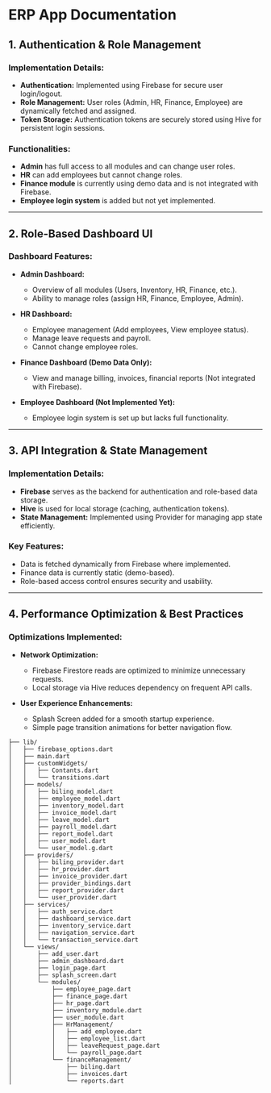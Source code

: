# ERP App Documentation

## 1. Authentication & Role Management

### Implementation Details:
- **Authentication:** Implemented using Firebase for secure user login/logout.
- **Role Management:** User roles (Admin, HR, Finance, Employee) are dynamically fetched and assigned.
- **Token Storage:** Authentication tokens are securely stored using Hive for persistent login sessions.

### Functionalities:
- **Admin** has full access to all modules and can change user roles.
- **HR** can add employees but cannot change roles.
- **Finance module** is currently using demo data and is not integrated with Firebase.
- **Employee login system** is added but not yet implemented.

---

## 2. Role-Based Dashboard UI

### Dashboard Features:

- **Admin Dashboard:**
  - Overview of all modules (Users, Inventory, HR, Finance, etc.).
  - Ability to manage roles (assign HR, Finance, Employee, Admin).

- **HR Dashboard:**
  - Employee management (Add employees, View employee status).
  - Manage leave requests and payroll.
  - Cannot change employee roles.

- **Finance Dashboard (Demo Data Only):**
  - View and manage billing, invoices, financial reports (Not integrated with Firebase).

- **Employee Dashboard (Not Implemented Yet):**
  - Employee login system is set up but lacks full functionality.

---

## 3. API Integration & State Management

### Implementation Details:
- **Firebase** serves as the backend for authentication and role-based data storage.
- **Hive** is used for local storage (caching, authentication tokens).
- **State Management:** Implemented using Provider for managing app state efficiently.

### Key Features:
- Data is fetched dynamically from Firebase where implemented.
- Finance data is currently static (demo-based).
- Role-based access control ensures security and usability.

---

## 4. Performance Optimization & Best Practices

### Optimizations Implemented:

- **Network Optimization:**
  - Firebase Firestore reads are optimized to minimize unnecessary requests.
  - Local storage via Hive reduces dependency on frequent API calls.

- **User Experience Enhancements:**
  - Splash Screen added for a smooth startup experience.
  - Simple page transition animations for better navigation flow.


```
├── lib/
│   ├── firebase_options.dart
│   ├── main.dart
│   ├── customWidgets/
│   │   ├── Contants.dart
│   │   └── transitions.dart
│   ├── models/
│   │   ├── biling_model.dart
│   │   ├── employee_model.dart
│   │   ├── inventory_model.dart
│   │   ├── invoice_model.dart
│   │   ├── leave_model.dart
│   │   ├── payroll_model.dart
│   │   ├── report_model.dart
│   │   ├── user_model.dart
│   │   └── user_model.g.dart
│   ├── providers/
│   │   ├── biling_provider.dart
│   │   ├── hr_provider.dart
│   │   ├── invoice_provider.dart
│   │   ├── provider_bindings.dart
│   │   ├── report_provider.dart
│   │   └── user_provider.dart
│   ├── services/
│   │   ├── auth_service.dart
│   │   ├── dashboard_service.dart
│   │   ├── inventory_service.dart
│   │   ├── navigation_service.dart
│   │   └── transaction_service.dart
│   └── views/
│       ├── add_user.dart
│       ├── admin_dashboard.dart
│       ├── login_page.dart
│       ├── splash_screen.dart
│       └── modules/
│           ├── employee_page.dart
│           ├── finance_page.dart
│           ├── hr_page.dart
│           ├── inventory_module.dart
│           ├── user_module.dart
│           ├── HrManagement/
│           │   ├── add_employee.dart
│           │   ├── employee_list.dart
│           │   ├── leaveRequest_page.dart
│           │   └── payroll_page.dart
│           └── financeManagement/
│               ├── biling.dart
│               ├── invoices.dart
│               └── reports.dart

```
